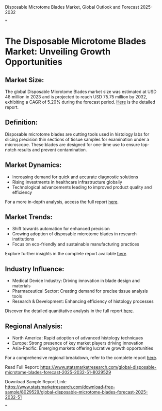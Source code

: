 Disposable Microtome Blades Market, Global Outlook and Forecast 2025-2032

"<!DOCTYPE html>
<html>
<head>
  <title>Disposable Microtome Blades Market, Global Outlook and Forecast 2025-2032</title>
</head>
<body>

<h1>The Disposable Microtome Blades Market: Unveiling Growth Opportunities</h1>

<h2>Market Size:</h2>
<p>The global Disposable Microtome Blades market size was estimated at USD 48 million in 2023 and is projected to reach USD 75.75 million by 2032, exhibiting a CAGR of 5.20% during the forecast period. <a href='https://www.statsmarketresearch.com/global-disposable-microtome-blades-forecast-2025-2032-51-8029529'>Here</a> is the detailed report.</p>

<h2>Definition:</h2>
<p>Disposable microtome blades are cutting tools used in histology labs for slicing precision thin sections of tissue samples for examination under a microscope. These blades are designed for one-time use to ensure top-notch results and prevent contamination.</p>

<h2>Market Dynamics:</h2>
<ul>
  <li>Increasing demand for quick and accurate diagnostic solutions</li>
  <li>Rising investments in healthcare infrastructure globally</li>
  <li>Technological advancements leading to improved product quality and efficiency</li>
</ul>
<p>For a more in-depth analysis, access the full report <a href='https://www.statsmarketresearch.com/global-disposable-microtome-blades-forecast-2025-2032-51-8029529'>here</a>.</p>

<h2>Market Trends:</h2>
<ul>
  <li>Shift towards automation for enhanced precision</li>
  <li>Growing adoption of disposable microtome blades in research institutions</li>
  <li>Focus on eco-friendly and sustainable manufacturing practices</li>
</ul>
<p>Explore further insights in the complete report available <a href='https://www.statsmarketresearch.com/global-disposable-microtome-blades-forecast-2025-2032-51-8029529'>here</a>.</p>

<h2>Industry Influence:</h2>
<ul>
  <li>Medical Device Industry: Driving innovation in blade design and materials</li>
  <li>Pharmaceutical Sector: Creating demand for precise tissue analysis tools</li>
  <li>Research & Development: Enhancing efficiency of histology processes</li>
</ul>
<p>Discover the detailed quantitative analysis in the full report <a href='https://www.statsmarketresearch.com/global-disposable-microtome-blades-forecast-2025-2032-51-8029529'>here</a>.</p>

<h2>Regional Analysis:</h2>
<ul>
  <li>North America: Rapid adoption of advanced histology techniques</li>
  <li>Europe: Strong presence of key market players driving innovation</li>
  <li>Asia-Pacific: Emerging markets offering lucrative growth opportunities</li>
</ul>
<p>For a comprehensive regional breakdown, refer to the complete report <a href='https://www.statsmarketresearch.com/global-disposable-microtome-blades-forecast-2025-2032-51-8029529'>here</a>.</p>

<p>Read Full Report: <a href='https://www.statsmarketresearch.com/global-disposable-microtome-blades-forecast-2025-2032-51-8029529'>https://www.statsmarketresearch.com/global-disposable-microtome-blades-forecast-2025-2032-51-8029529</a></p>
<p>Download Sample Report Link: <a href='https://www.statsmarketresearch.com/download-free-sample/8029529/global-disposable-microtome-blades-forecast-2025-2032-51'>https://www.statsmarketresearch.com/download-free-sample/8029529/global-disposable-microtome-blades-forecast-2025-2032-51</a></p>

</body>
</html>"
